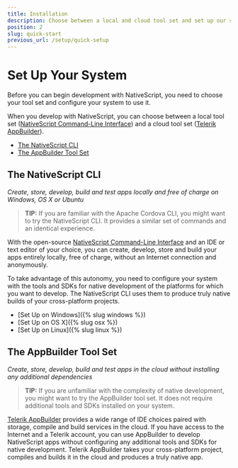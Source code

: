 ```yaml
---
title: Installation
description: Choose between a local and cloud tool set and set up our system to work with NativeScript.
position: 2
slug: quick-start
previous_url: /setup/quick-setup
---
```


# Set Up Your System

Before you can begin development with NativeScript, you need to choose your tool set and configure your system to use it.

When you develop with NativeScript, you can choose between a local tool set ([NativeScript Command-Line Interface][NativeScript CLI]) and a cloud tool set ([Telerik AppBuilder][AppBuilder]).

* [The NativeScript CLI](#the-nativescript-cli)
* [The AppBuilder Tool Set](#the-appbuilder-toolset)

## The NativeScript CLI

*Create, store, develop, build and test apps locally and free of charge on Windows, OS X or Ubuntu*

> **TIP:** If you are familiar with the Apache Cordova CLI, you might want to try the NativeScript CLI. It provides a similar set of commands and an identical experience.

With the open-source [NativeScript Command-Line Interface][NativeScript CLI] and an IDE or text editor of your choice, you can create, develop, store and build your apps entirely locally, free of charge, without an Internet connection and anonymously.

To take advantage of this autonomy, you need to configure your system with the tools and SDKs for native development of the platforms for which you want to develop. The NativeScript CLI uses them to produce truly native builds of your cross-platform projects.

* [Set Up on Windows]({% slug windows %})
* [Set Up on OS X]({% slug osx %})
* [Set Up on Linux]({% slug linux %})

## The AppBuilder Tool Set

*Create, store, develop, build and test apps in the cloud without installing any additional dependencies*

> **TIP:** If you are unfamiliar with the complexity of native development, you might want to try the AppBuilder tool set. It does not require additional tools and SDKs installed on your system.

[Telerik AppBuilder][AppBuilder] provides a wide range of IDE choices paired with storage, compile and build services in the cloud. If you have access to the Internet and a Telerik account, you can use AppBuilder to develop NativeScript apps without configuring any additional tools and SDKs for native development. Telerik AppBuilder takes your cross-platform  project, compiles and builds it in the cloud and produces a truly native app.

[NativeScript CLI]: https://www.npmjs.com/package/nativescript
[AppBuilder]: http://www.telerik.com/appbuilder
